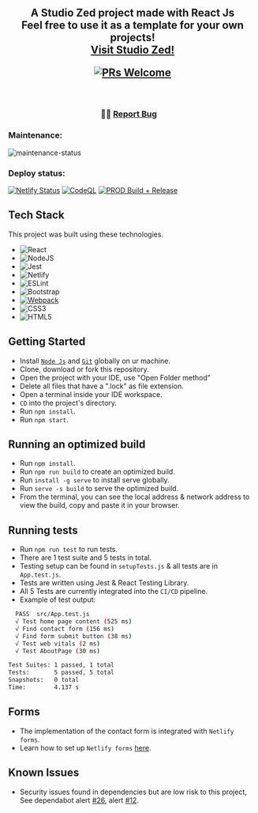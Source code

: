 <h2 align="center">
  A Studio Zed project made with React Js<br/>
  Feel free to use it as a template for your own projects!<br/>
  <a href="https://studiozed.netlify.app/" target="_blank">Visit Studio Zed!</a>
  
  [![PRs Welcome](https://img.shields.io/badge/PRs-welcome-brightgreen.svg?style=flat-square)](http://makeapullrequest.com)
</h2>

<br/>

<h3 align="center">
    <span className="wave" role="img" aria-labelledby="wave">
                  👋🏻
    <a href="https://github.com/OudomMunint/StudioZed-ReactJS/issues">Report Bug</a> &nbsp; &nbsp;
</h3>

### Maintenance:
![maintenance-status](https://img.shields.io/badge/maintenance-passively--maintained-yellowgreen.svg)

### Deploy status:
[![Netlify Status](https://api.netlify.com/api/v1/badges/90886fb8-9a2a-4a28-b66e-6c38af5d8ce9/deploy-status)](https://app.netlify.com/sites/studiozed/deploys)
[![CodeQL](https://github.com/OudomMunint/StudioZed-ReactJS/actions/workflows/github-code-scanning/codeql/badge.svg?branch=main)](https://github.com/OudomMunint/StudioZed-ReactJS/actions/workflows/github-code-scanning/codeql)
[![PROD Build + Release](https://github.com/OudomMunint/StudioZed-ReactJS/actions/workflows/main.yml/badge.svg?branch=main)](https://github.com/OudomMunint/StudioZed-ReactJS/actions/workflows/main.yml)

## Tech Stack
This project was built using these technologies.

- ![React](https://img.shields.io/badge/react-%2320232a.svg?style=for-the-badge&logo=react&logoColor=%2361DAFB)
- ![NodeJS](https://img.shields.io/badge/node.js-6DA55F?style=for-the-badge&logo=node.js&logoColor=white)
- ![Jest](https://img.shields.io/badge/Jest-C21325?style=for-the-badge&logo=jest&logoColor=white)
- ![Netlify](https://img.shields.io/badge/netlify-%23000000.svg?style=for-the-badge&logo=netlify&logoColor=#00C7B7)
- ![ESLint](https://img.shields.io/badge/eslint-%234B32C3.svg?style=for-the-badge&logo=eslint&logoColor=white)
- ![Bootstrap](https://img.shields.io/badge/bootstrap-%23563D7C.svg?style=for-the-badge&logo=bootstrap&logoColor=white)
- [![Webpack](https://img.shields.io/badge/Webpack-2ea44f?style=for-the-badge&logo=webpack&logoColor=light+blue)](https://)
- ![CSS3](https://img.shields.io/badge/css3-%231572B6.svg?style=for-the-badge&logo=css3&logoColor=white)
- ![HTML5](https://img.shields.io/badge/html5-%23E34F26.svg?style=for-the-badge&logo=html5&logoColor=white)

## Getting Started
- Install <a href="https://nodejs.org/en/download/" target="_blank">`Node Js`</a> and <a href="https://git-scm.com/downloads" target="_blank">`Git`</a> globally on ur machine.
- Clone, download or fork this repository.
- Open the project with your IDE, use "Open Folder method"
- Delete all files that have a ".lock" as file extension.
- Open a terminal inside your IDE workspace.
- `CD` into the project's directory.
- Run `npm install`.
- Run `npm start`.

## Running an optimized build
- Run `npm install`.
- Run `npm run build` to create an optimized build.
- Run `install -g serve` to install serve globally.
- Run `serve -s build` to serve the optimized build.
- From the terminal, you can see the local address & network address to view the build, copy and paste it in your browser.

## Running tests
- Run `npm run test` to run tests.
- There are 1 test suite and 5 tests in total.
- Testing setup can be found in `setupTests.js` & all tests are in `App.test.js`.
- Tests are written using Jest & React Testing Library.
- All 5 Tests are currently integrated into the `CI/CD` pipeline.
- Example of test output:
```bash
  PASS  src/App.test.js
  √ Test home page content (525 ms)
  √ Find contact form (156 ms)                                                                
  √ Find form submit button (38 ms)                                                            
  √ Test web vitals (2 ms)                                                                 
  √ Test AboutPage (30 ms)                                                                      

Test Suites: 1 passed, 1 total                                                                   
Tests:       5 passed, 5 total                                                               
Snapshots:   0 total
Time:        4.137 s
  ```
## Forms
- The implementation of the contact form is integrated with `Netlify forms`.
- Learn how to set up `Netlify forms` [here](https://docs.netlify.com/forms/setup/).

## Known Issues
- Security issues found in dependencies but are low risk to this project, See dependabot alert [#26](https://github.com/OudomMunint/StudioZed-ReactJS/security/dependabot/26),  alert [#12](https://github.com/OudomMunint/StudioZed-ReactJS/security/dependabot/12).